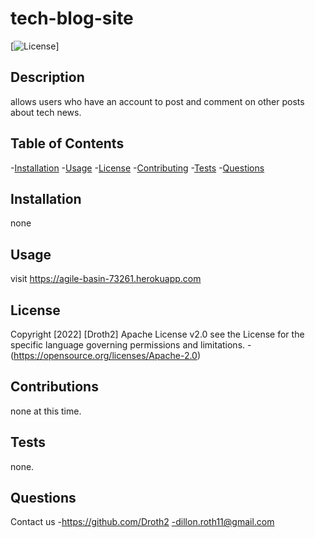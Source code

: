   # tech-blog-site
  [![License](https://img.shields.io/badge/License-Apache_2.0-blue.svg)]

  ## Description
  allows users who have an account to post and comment on other posts about tech news.

  ## Table of Contents
  -[Installation](#installation)
  -[Usage](#usage)
  -[License](#license)
  -[Contributing](#contributing)
  -[Tests](#tests)
  -[Questions](#questions)

  ## Installation
  none

  ## Usage
  visit https://agile-basin-73261.herokuapp.com

  ## License
  Copyright [2022] [Droth2]
  Apache License v2.0
  see the License for the specific language governing permissions and limitations.
  -(https://opensource.org/licenses/Apache-2.0)

  ## Contributions
  none at this time.

  ## Tests
  none.

  ## Questions
  Contact us
  -https://github.com/Droth2
  -dillon.roth11@gmail.com

